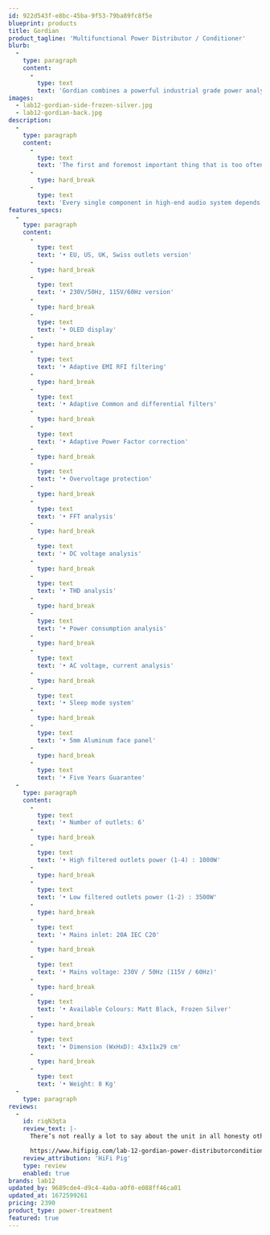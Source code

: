 ```yaml
---
id: 922d543f-e8bc-45ba-9f53-79ba89fc8f5e
blueprint: products
title: Gordian
product_tagline: 'Multifunctional Power Distributor / Conditioner'
blurb:
  -
    type: paragraph
    content:
      -
        type: text
        text: 'Gordian combines a powerful industrial grade power analyzer, a smart and adaptive power line conditioner, a power factor corrector and a robust power distributor. It aims at providing valuable information about our main power supply quality and gently improving the quality of our system’s power without affecting the positive characteristics of our system (e.g. dynamics)'
images:
  - lab12-gordian-side-frozen-silver.jpg
  - lab12-gordian-back.jpg
description:
  -
    type: paragraph
    content:
      -
        type: text
        text: 'The first and foremost important thing that is too often overlooked in high-end audio is the proper distribution and provision of a clean and unadulterated power supply.'
      -
        type: hard_break
      -
        type: text
        text: 'Every single component in high-end audio system depends on a pure and potent power source, where the seamless transfer of electric energy flow is, of course, mandatory. Only in this way can a system serve the complete auditory range without affecting any particular frequency or introducing ground loops.'
features_specs:
  -
    type: paragraph
    content:
      -
        type: text
        text: '• EU, US, UK, Swiss outlets version'
      -
        type: hard_break
      -
        type: text
        text: '• 230V/50Hz, 115V/60Hz version'
      -
        type: hard_break
      -
        type: text
        text: '• OLED display'
      -
        type: hard_break
      -
        type: text
        text: '• Adaptive EMI RFI filtering'
      -
        type: hard_break
      -
        type: text
        text: '• Adaptive Common and differential filters'
      -
        type: hard_break
      -
        type: text
        text: '• Adaptive Power Factor correction'
      -
        type: hard_break
      -
        type: text
        text: '• Overvoltage protection'
      -
        type: hard_break
      -
        type: text
        text: '• FFT analysis'
      -
        type: hard_break
      -
        type: text
        text: '• DC voltage analysis'
      -
        type: hard_break
      -
        type: text
        text: '• THD analysis'
      -
        type: hard_break
      -
        type: text
        text: '• Power consumption analysis'
      -
        type: hard_break
      -
        type: text
        text: '• AC voltage, current analysis'
      -
        type: hard_break
      -
        type: text
        text: '• Sleep mode system'
      -
        type: hard_break
      -
        type: text
        text: '• 5mm Aluminum face panel'
      -
        type: hard_break
      -
        type: text
        text: '• Five Years Guarantee'
  -
    type: paragraph
    content:
      -
        type: text
        text: '• Number of outlets: 6'
      -
        type: hard_break
      -
        type: text
        text: '• High filtered outlets power (1-4) : 1000W'
      -
        type: hard_break
      -
        type: text
        text: '• Low filtered outlets power (1-2) : 3500W'
      -
        type: hard_break
      -
        type: text
        text: '• Mains inlet: 20A IEC C20'
      -
        type: hard_break
      -
        type: text
        text: '• Mains voltage: 230V / 50Hz (115V / 60Hz)'
      -
        type: hard_break
      -
        type: text
        text: '• Available Colours: Matt Black, Frozen Silver'
      -
        type: hard_break
      -
        type: text
        text: '• Dimension (WxHxD): 43x11x29 cm'
      -
        type: hard_break
      -
        type: text
        text: '• Weight: 8 Kg'
  -
    type: paragraph
reviews:
  -
    id: riqN3qta
    review_text: |-
      There’s not really a lot to say about the unit in all honesty other than this reduction in the overall “noise” on the line and the sense of you being able to hear more detail and more of what is going on in the track with a “cleaner” sound overall. I could warble on about a whole host of tracks that I listened to but the effect of gordian in the system remained constantly positive and consistent and so I see little point in doing this.

      https://www.hifipig.com/lab-12-gordian-power-distributorconditioner/
    review_attribution: 'HiFi Pig'
    type: review
    enabled: true
brands: lab12
updated_by: 9689cde4-d9c4-4a0a-a0f0-e088ff46ca01
updated_at: 1672599261
pricing: 2390
product_type: power-treatment
featured: true
---
```

